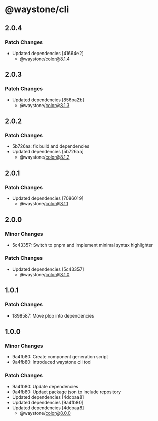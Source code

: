 # @waystone/cli

## 2.0.4

### Patch Changes

- Updated dependencies [41664e2]
  - @waystone/color@8.1.4

## 2.0.3

### Patch Changes

- Updated dependencies [856ba2b]
  - @waystone/color@8.1.3

## 2.0.2

### Patch Changes

- 5b726aa: fix build and dependencies
- Updated dependencies [5b726aa]
  - @waystone/color@8.1.2

## 2.0.1

### Patch Changes

- Updated dependencies [7086019]
  - @waystone/color@8.1.1

## 2.0.0

### Minor Changes

- 5c43357: Switch to pnpm and implement minimal syntax highlighter

### Patch Changes

- Updated dependencies [5c43357]
  - @waystone/color@8.1.0

## 1.0.1

### Patch Changes

- 1898587: Move plop into dependencies

## 1.0.0

### Minor Changes

- 9a4fb80: Create component generation script
- 9a4fb80: Introduced waystone cli tool

### Patch Changes

- 9a4fb80: Update dependencies
- 9a4fb80: Updaet package json to include repository
- Updated dependencies [4dcbaa8]
- Updated dependencies [9a4fb80]
- Updated dependencies [4dcbaa8]
  - @waystone/color@8.0.0
